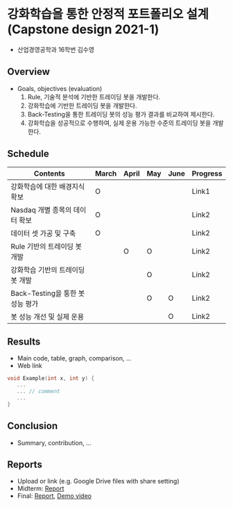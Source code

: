 # 강화학습을 통한 안정적 포트폴리오 설계 (Capstone design 2021-1)
* 산업경영공학과 16학번 김수영

## Overview

* Goals, objectives (evaluation)
	1) Rule, 기술적 분석에 기반한 트레이딩 봇을 개발한다.
	2) 강화학습에 기반한 트레이딩 봇을 개발한다.
	3) Back-Testing을 통한 트레이딩 봇의 성능 평가 결과를 비교하여 제시한다.
	4) 강화학습을 성공적으로 수행하여, 실제 운용 가능한 수준의 트레이딩 봇을 개발한다.
## Schedule
|            Contents           | March | April |  May  | June  |   Progress   |
|-------------------------------|-------|-------|-------|-------|--------------|
|  강화학습에 대한 배경지식 확보  |   O   |       |       |       |     Link1    |
|  Nasdaq 개별 종목의 데이터 확보 |   O   |       |       |       |     Link2    |
|      데이터 셋 가공 및 구축     |   O   |       |       |       |     Link2    |
|   Rule 기반의 트레이딩 봇 개발  |       |   O   |    O    |       |     Link2    |
| 강화학습 기반의 트레이딩 봇 개발 |       |       |   O   |       |     Link2    |
| Back-Testing을 통한 봇 성능 평가|      |       |    O   |      O  |     Link2    |
|    봇 성능 개선 및 실제 운용    |     |       |       |    O    |     Link2    |

## Results
* Main code, table, graph, comparison, ...
* Web link

``` C++
void Example(int x, int y) {
   ...  
   ... // comment
   ...
}
```

## Conclusion
* Summary, contribution, ...

## Reports
* Upload or link (e.g. Google Drive files with share setting)
* Midterm: [Report](Reports/Midterm.pdf)
* Final: [Report](Reports/Final.pdf), [Demo video](Reports/Demo.mp4)
